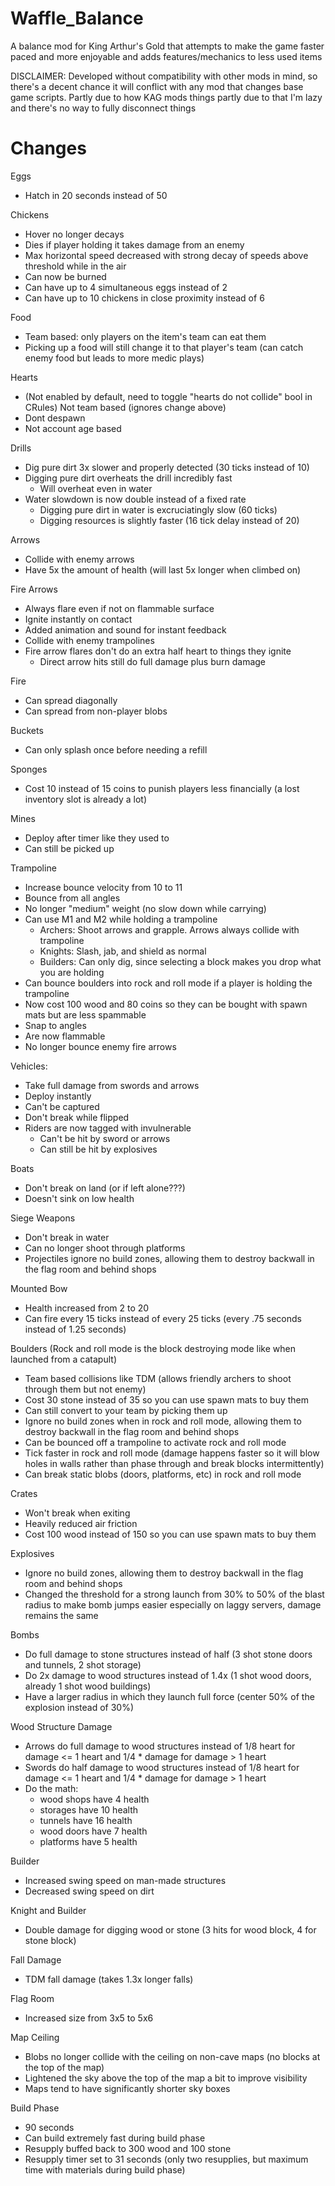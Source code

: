 # Waffle_Balance
A balance mod for King Arthur's Gold that attempts to make the game faster paced and more enjoyable and adds features/mechanics to less used items

DISCLAIMER: Developed without compatibility with other mods in mind, so there's a decent chance it will conflict with any mod that changes base game scripts. Partly due to how KAG mods things partly due to that I'm lazy and there's no way to fully disconnect things

# Changes

Eggs
- Hatch in 20 seconds instead of 50

Chickens
- Hover no longer decays
- Dies if player holding it takes damage from an enemy
- Max horizontal speed decreased with strong decay of speeds above threshold while in the air
- Can now be burned
- Can have up to 4 simultaneous eggs instead of 2
- Can have up to 10 chickens in close proximity instead of 6

Food
- Team based: only players on the item's team can eat them
- Picking up a food will still change it to that player's team (can catch enemy food but leads to more medic plays)

Hearts
- (Not enabled by default, need to toggle "hearts do not collide" bool in CRules) Not team based (ignores change above)
- Dont despawn
- Not account age based

Drills
- Dig pure dirt 3x slower and properly detected (30 ticks instead of 10)
- Digging pure dirt overheats the drill incredibly fast
	- Will overheat even in water
- Water slowdown is now double instead of a fixed rate
	- Digging pure dirt in water is excruciatingly slow (60 ticks)
	- Digging resources is slightly faster (16 tick delay instead of 20)

Arrows
- Collide with enemy arrows
- Have 5x the amount of health (will last 5x longer when climbed on)

Fire Arrows
- Always flare even if not on flammable surface
- Ignite instantly on contact
- Added animation and sound for instant feedback
- Collide with enemy trampolines
- Fire arrow flares don't do an extra half heart to things they ignite
	- Direct arrow hits still do full damage plus burn damage

Fire
- Can spread diagonally
- Can spread from non-player blobs

Buckets
- Can only splash once before needing a refill

Sponges
- Cost 10 instead of 15 coins to punish players less financially (a lost inventory slot is already a lot)

Mines
- Deploy after timer like they used to 
- Can still be picked up

Trampoline
- Increase bounce velocity from 10 to 11
- Bounce from all angles
- No longer "medium" weight (no slow down while carrying)
- Can use M1 and M2 while holding a trampoline
	- Archers: Shoot arrows and grapple. Arrows always collide with trampoline
	- Knights: Slash, jab, and shield as normal
	- Builders: Can only dig, since selecting a block makes you drop what you are holding
- Can bounce boulders into rock and roll mode if a player is holding the trampoline
- Now cost 100 wood and 80 coins so they can be bought with spawn mats but are less spammable
- Snap to angles
- Are now flammable
- No longer bounce enemy fire arrows

Vehicles:
- Take full damage from swords and arrows
- Deploy instantly
- Can't be captured
- Don't break while flipped
- Riders are now tagged with invulnerable
	- Can't be hit by sword or arrows
	- Can still be hit by explosives

Boats
- Don't break on land (or if left alone???)
- Doesn't sink on low health

Siege Weapons
- Don't break in water
- Can no longer shoot through platforms
- Projectiles ignore no build zones, allowing them to destroy backwall in the flag room and behind shops

Mounted Bow
- Health increased from 2 to 20
- Can fire every 15 ticks instead of every 25 ticks (every .75 seconds instead of 1.25 seconds)

Boulders (Rock and roll mode is the block destroying mode like when launched from a catapult)
- Team based collisions like TDM (allows friendly archers to shoot through them but not enemy)
- Cost 30 stone instead of 35 so you can use spawn mats to buy them
- Can still convert to your team by picking them up
- Ignore no build zones when in rock and roll mode, allowing them to destroy backwall in the flag room and behind shops
- Can be bounced off a trampoline to activate rock and roll mode
- Tick faster in rock and roll mode (damage happens faster so it will blow holes in walls rather than phase through and break blocks intermittently)
- Can break static blobs (doors, platforms, etc) in rock and roll mode

Crates
- Won't break when exiting
- Heavily reduced air friction
- Cost 100 wood instead of 150 so you can use spawn mats to buy them

Explosives
- Ignore no build zones, allowing them to destroy backwall in the flag room and behind shops
- Changed the threshold for a strong launch from 30% to 50% of the blast radius to make bomb jumps easier especially on laggy servers, damage remains the same

Bombs
- Do full damage to stone structures instead of half (3 shot stone doors and tunnels, 2 shot storage)
- Do 2x damage to wood structures instead of 1.4x (1 shot wood doors, already 1 shot wood buildings)
- Have a larger radius in which they launch full force (center 50% of the explosion instead of 30%)

Wood Structure Damage
- Arrows do full damage to wood structures instead of 1/8 heart for damage <= 1 heart and 1/4 * damage for damage > 1 heart
- Swords do half damage to wood structures instead of 1/8 heart for damage <= 1 heart and 1/4 * damage for damage > 1 heart
- Do the math:
	- wood shops have 4 health
	- storages have 10 health
	- tunnels have 16 health
	- wood doors have 7 health
	- platforms have 5 health

Builder
- Increased swing speed on man-made structures
- Decreased swing speed on dirt

Knight and Builder
- Double damage for digging wood or stone (3 hits for wood block, 4 for stone block)

Fall Damage
- TDM fall damage (takes 1.3x longer falls)

Flag Room
- Increased size from 3x5 to 5x6

Map Ceiling
- Blobs no longer collide with the ceiling on non-cave maps (no blocks at the top of the map)
- Lightened the sky above the top of the map a bit to improve visibility
- Maps tend to have significantly shorter sky boxes

Build Phase
- 90 seconds
- Can build extremely fast during build phase
- Resupply buffed back to 300 wood and 100 stone
- Resupply timer set to 31 seconds (only two resupplies, but maximum time with materials during build phase)
